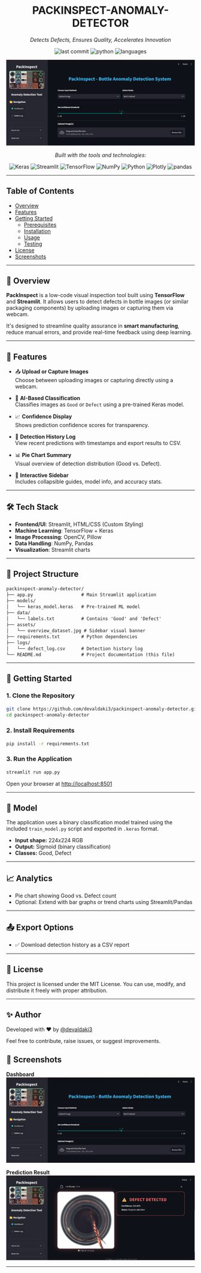 <div align="center">

# PACKINSPECT-ANOMALY-DETECTOR

_Detects Defects, Ensures Quality, Accelerates Innovation_

![last commit](https://img.shields.io/github/last-commit/devaldaki3/packinspect-anomaly-detector)
![python](https://img.shields.io/badge/python-100%25-blue)
![languages](https://img.shields.io/badge/languages-1-blue)

<!-- App screenshot for quick visual reference -->

![App Screenshot](assets/Dashboard.png)

_Built with the tools and technologies:_

![Keras](https://img.shields.io/badge/Keras-red?logo=keras)
![Streamlit](https://img.shields.io/badge/Streamlit-FF4B4B?logo=streamlit)
![TensorFlow](https://img.shields.io/badge/TensorFlow-FF6F00?logo=tensorflow)
![NumPy](https://img.shields.io/badge/NumPy-013243?logo=numpy)
![Python](https://img.shields.io/badge/Python-3776AB?logo=python)
![Plotly](https://img.shields.io/badge/Plotly-3F4F75?logo=plotly)
![pandas](https://img.shields.io/badge/pandas-150458?logo=pandas)

</div>

---

## Table of Contents

- [Overview](#overview)
- [Features](#features)
- [Getting Started](#getting-started)
  - [Prerequisites](#prerequisites)
  - [Installation](#installation)
  - [Usage](#usage)
  - [Testing](#testing)
- [License](#license)
- [Screenshots](#screenshots)

---

## 📌 Overview

**PackInspect** is a low-code visual inspection tool built using **TensorFlow** and **Streamlit**. It allows users to detect defects in bottle images (or similar packaging components) by uploading images or capturing them via webcam.

It's designed to streamline quality assurance in **smart manufacturing**, reduce manual errors, and provide real-time feedback using deep learning.

---

## 🚀 Features

- 📤 **Upload or Capture Images**  
  Choose between uploading images or capturing directly using a webcam.

- 🤖 **AI-Based Classification**  
  Classifies images as `Good` or `Defect` using a pre-trained Keras model.

- 📈 **Confidence Display**  
  Shows prediction confidence scores for transparency.

- 🧾 **Detection History Log**  
  View recent predictions with timestamps and export results to CSV.

- 📊 **Pie Chart Summary**  
  Visual overview of detection distribution (Good vs. Defect).

- 🧪 **Interactive Sidebar**  
  Includes collapsible guides, model info, and accuracy stats.

---

## 🛠 Tech Stack

- **Frontend/UI**: Streamlit, HTML/CSS (Custom Styling)
- **Machine Learning**: TensorFlow + Keras
- **Image Processing**: OpenCV, Pillow
- **Data Handling**: NumPy, Pandas
- **Visualization**: Streamlit charts

---

## 📂 Project Structure

```
packinspect-anomaly-detector/
├── app.py                  # Main Streamlit application
├── models/
│   └── keras_model.keras   # Pre-trained ML model
├── data/
│   └── labels.txt          # Contains 'Good' and 'Defect'
├── assets/
│   └── overview_dataset.jpg # Sidebar visual banner
├── requirements.txt        # Python dependencies
├── logs/
│   └── defect_log.csv      # Detection history log
└── README.md               # Project documentation (this file)
```

---

## 🧰 Getting Started

### 1. Clone the Repository

```bash
git clone https://github.com/devaldaki3/packinspect-anomaly-detector.git
cd packinspect-anomaly-detector
```

### 2. Install Requirements

```bash
pip install -r requirements.txt
```

### 3. Run the Application

```bash
streamlit run app.py
```

Open your browser at [http://localhost:8501](http://localhost:8501)

---

## 🎯 Model

The application uses a binary classification model trained using the included `train_model.py` script and exported in `.keras` format.

- **Input shape:** 224x224 RGB
- **Output:** Sigmoid (binary classification)
- **Classes:** Good, Defect

---

## 📈 Analytics

- Pie chart showing Good vs. Defect count
- Optional: Extend with bar graphs or trend charts using Streamlit/Pandas

---

## 📤 Export Options

- ✅ Download detection history as a CSV report

---

## 📃 License

This project is licensed under the MIT License.
You can use, modify, and distribute it freely with proper attribution.

---

## ✨ Author

Developed with ❤️ by [@devaldaki3](https://github.com/devaldaki3)

Feel free to contribute, raise issues, or suggest improvements.

## 📸 Screenshots

**Dashboard**
![Dashboard](assets/Dashboard.png)

**Prediction Result**
![Prediction Result](assets/prediction_result.png)

---
